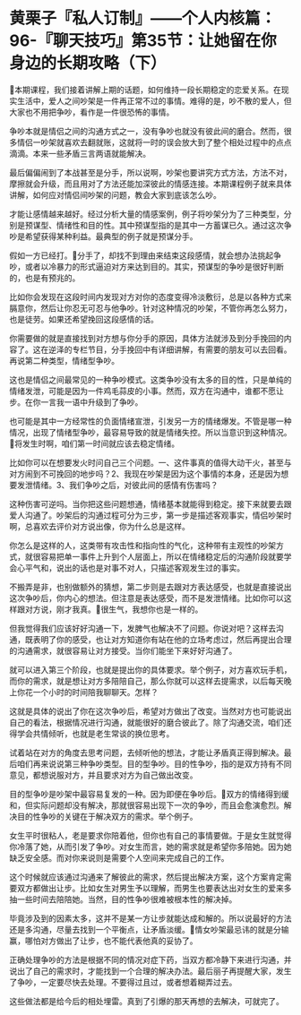 # 黄栗子『私人订制』——个人内核篇：96-『聊天技巧』第35节：让她留在你身边的长期攻略（下）

🎼本期课程，我们接着讲解上期的话题，如何维持一段长期稳定的恋爱关系。在现实生活中，爱人之间吵架是一件再正常不过的事情。难得的是，吵不散的爱人，但大家也不用把争吵，看作是一件很恐怖的事情。

争吵本就是情侣之间的沟通方式之一，没有争吵也就没有彼此间的磨合。然而，很多情侣一吵架就喜欢去翻就账，这就将一时的误会放大到了整个相处过程中的点点滴滴。本来一些矛盾三言两语就能解决。

最后偏偏闹到了本战甚至是分手，所以说啊，吵架也要讲究方式方法，方法不对，摩擦就会升级，而且用对了方法还能加深彼此的情感连接。本期课程例子就来具体讲解，如何应对情侣间吵架的问题，教会大家到底该怎么吵。

才能让感情越来越好。经过分析大量的情感案例，例子将吵架分为了三种类型，分别是预谋型、情绪性和目的性。其中预谋型指的是其中一方蓄谋已久。通过这次争吵是希望获得某种利益。最典型的例子就是预谋分手。

假如一方已经打。🎼分手了，却找不到理由来结束这段感情，就会想办法挑起争吵，或者以冷暴力的形式逼迫对方来达到目的。其实，预谋型的争吵是很好判断的，也是有预兆的。

比如你会发现在这段时间内发现对方对你的态度变得冷淡敷衍，总是以各种方式来膈意你，然后让你忍无可忍与他争吵。针对这种情况的吵架，不管你再怎么努力，也是徒劳。如果还希望挽回这段感情的话。

你需要做的就是直接找到对方想与你分手的原因，具体方法就涉及到分手挽回的内容了。这在逆泽的专栏节目，分手挽回中有详细讲解，有需要的朋友可以去回看。再说第二种类型，情绪型争吵。

这也是情侣之间最常见的一种争吵模式。这类争吵没有太多的目的性，只是单纯的情绪发泄，可能是因为一件鸡毛蒜皮的小事。然而，双方在沟通中，谁都不愿让步。在你一言我一语中升级到了争吵。

也可能是其中一方经常性的负面情绪宣泄，引发另一方的情绪爆发。不管是哪一种情况，出现了情绪型争吵，最容易导致的就是情绪失控。所以当意识到这种情况。🎼将发生时啊，咱们第一时间就应该去稳定情绪。

比如你可以在想要发火时问自己三个问题。一、这件事真的值得大动干火，甚至与对方闹到不可挽回的地步吗？2、我现在吵架是因为这个事情的本身，还是因为想要发泄情绪。3、我们争吵之后，对彼此间的感情有伤害吗？

这种伤害可逆吗。当你把这些问题想通，情绪基本就能得到稳定。接下来就要去跟爱人沟通了。吵架后的沟通过程可分为三步，第一步是描述客观事实，情侣吵架时啊，总喜欢去评价对方说出像，你为什么总是这样。

你怎么是这样的人，这类带有攻击性和指向性的气化，这种带有主观性的吵架方式，就很容易把单一事件上升到个人层面上，所以在情绪稳定后的沟通阶段就要学会心平气和，说出的话也是对事不对人，只描述客观发生过的事实。

不搬弄是非，也别做额外的猜想，第二步则是去跟对方表达感受，也就是直接说出这次争吵后，你内心的想法。但注意是表达感受，而不是发泄情绪。比如你可以这样跟对方说，刚才我真。🎼很生气，我想你也是一样的。

但我觉得我们应该好好沟通一下，发脾气也解决不了问题。你说对吧？这样去沟通，既表明了你的感受，也让对方知道你有站在他的立场考虑过，然后再提出合理的沟通需求，就很容易让对方接受。当你们能坐下来好好沟通了。

就可以进入第三个阶段，也就是提出你的具体要求。举个例子，对方喜欢玩手机，而你的需求，就是想让对方多陪陪自己，那么你就可以这样去提需求，以后每天晚上你花一个小时的时间陪我聊聊天。怎样？

这就是具体的说出了你在这次争吵后，希望对方做出了改变。当然对方也可能说出自己的看法，根据情况进行沟通，就能很好的磨合彼此了。除了沟通交流，咱们还得学会共情倾听，也就是老生常谈的换位思考。

试着站在对方的角度去思考问题，去倾听他的想法，才能让矛盾真正得到解决。最后咱们再来说说第三种争吵类型。目的型争吵。目的性争吵，指的是双方持有不同意见，都想说服对方，并且要求对方为自己做出改变。

目的型争吵是吵架中最容易复发的一种。因为即便在争吵后。🎼双方的情绪得到缓和，但实际问题却没有解决，那就很容易出现下一次的争吵，而且会愈演愈烈。解决目的性争吵的关键在于解决双方的需求。举个例子。

女生平时很粘人，老是要求你陪着他，但你也有自己的事情要做。于是女生就觉得你冷落了她，从而引发了争吵。对女生而言，她的需求就是希望你多陪她。因为她缺乏安全感。而对你来说则是需要个人空间来完成自己的工作。

这个时候就应该通过沟通来了解彼此的需求，然后提出解决方案，这个方案肯定需要双方都做出让步。比如女生对男生予以理解，而男生也要表达出对女生的爱来多抽一些时间去陪陪她。当然，目的性争吵很难被根本性的解决掉。

毕竟涉及到的因素太多，这并不是某一方让步就能达成和解的。所以说最好的方法还是多沟通，尽量去找到一个平衡点，让矛盾淡缓。🎼情女吵架最忌讳的就是分输赢，哪怕对方做出了让步，也不能代表他真的妥协了。

正确处理争吵的方法是根据不同的情况对症下药，当双方都冷静下来进行沟通，并说出了自己的需求时，才能找到一个合理的解决办法。最后丽子再提醒大家，发生了争吵，一定要尽快去处理。不要得过且过，或者想着糊弄过去。

这些做法都是给今后的相处埋雷。真到了引爆的那天再想的去解决，可就完了。